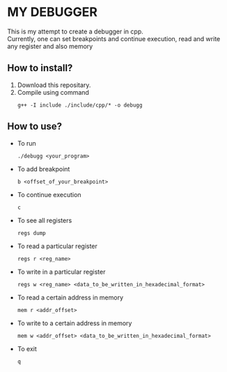 # MY DEBUGGER
This is my attempt to create a debugger in cpp. <br>
Currently, one can set breakpoints and continue execution, read and write any register and also memory<BR>

## How to install?
1. Download this repositary.
2. Compile using command 
    ```
    g++ -I include ./include/cpp/* -o debugg
    ```
## How to use?
- To run 
    ```
    ./debugg <your_program>
    ```
- To add breakpoint
    ```
    b <offset_of_your_breakpoint>
    ```
- To continue execution
    ```
    c
    ```
- To see all registers
    ```
    regs dump
    ```
- To read a particular register
    ```
    regs r <reg_name>
    ```
- To write in a particular register
    ```
    regs w <reg_name> <data_to_be_written_in_hexadecimal_format>
- To read a certain address in memory
    ```
    mem r <addr_offset>
- To write to a certain address in memory
    ```
    mem w <addr_offset> <data_to_be_written_in_hexadecimal_format>
- To exit
    ```
    q
